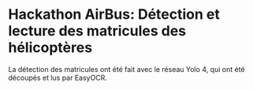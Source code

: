 # Hackathon AirBus: Détection et lecture des matricules des hélicoptères
La détection des matricules ont été fait avec le réseau Yolo 4, qui ont été découpés et lus par EasyOCR.
